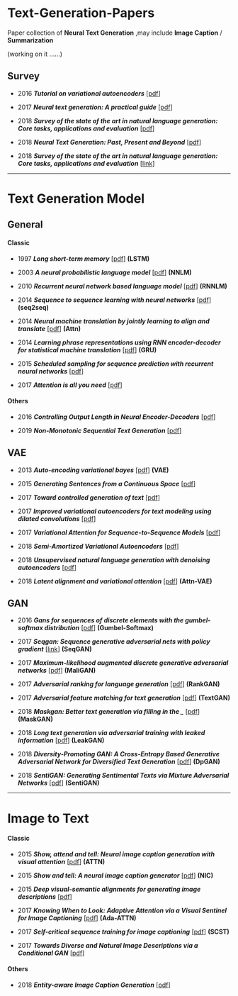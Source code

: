 # Text-Generation-Papers
Paper collection of __Neural Text Generation__ ,may include __Image Caption__ / __Summarization__

(working on it ......)

## __Survey__

- 2016 ___Tutorial on variational autoencoders___ [[pdf](https://arxiv.org/pdf/1606.05908.pdf)]

- 2017 ___Neural text generation: A practical guide___ [[pdf](https://arxiv.org/pdf/1711.09534.pdf)]

- 2018 ___Survey of the state of the art in natural language generation: Core tasks, applications and evaluation___ [[pdf](https://www.jair.org/index.php/jair/article/download/11173/26378)]

- 2018 ___Neural Text Generation: Past, Present and Beyond___ [[pdf](https://arxiv.org/pdf/1803.07133.pdf)]

- 2018 ___Survey of the state of the art in natural language generation: Core tasks, applications and evaluation___ [[link](https://www.jair.org/index.php/jair/article/view/11173)]

---

# Text Generation Model

## __General__

#### __Classic__
- 1997 ___Long short-term memory___ [[pdf](http://citeseerx.ist.psu.edu/viewdoc/download?doi=10.1.1.676.4320&rep=rep1&type=pdf)] __(LSTM)__

- 2003 ___A neural probabilistic language model___ [[pdf](http://www.jmlr.org/papers/volume3/bengio03a/bengio03a.pdf)] __(NNLM)__

- 2010 ___Recurrent neural network based language model___ [[pdf](http://www.fit.vutbr.cz/research/groups/speech/servite/2010/rnnlm_mikolov.pdf)] __(RNNLM)__

- 2014 ___Sequence to sequence learning with neural networks___ [[pdf](http://papers.nips.cc/paper/5346-sequence-to-sequence-learning-with-neural-networks.pdf)] __(seq2seq)__

- 2014 ___Neural machine translation by jointly learning to align and translate___ [[pdf](https://arxiv.org/pdf/1409.0473)] __(Attn)__

- 2014 ___Learning phrase representations using RNN encoder-decoder for statistical machine translation___ [[pdf](https://arxiv.org/pdf/1406.1078.pdf)] __(GRU)__

- 2015 ___Scheduled sampling for sequence prediction with recurrent neural networks___ [[pdf](https://papers.nips.cc/paper/5956-scheduled-sampling-for-sequence-prediction-with-recurrent-neural-networks.pdf)]



- 2017 ___Attention is all you need___ [[pdf](https://papers.nips.cc/paper/7181-attention-is-all-you-need.pdf)]

#### __Others__

- 2016 ___Controlling Output Length in Neural Encoder-Decoders___ [[pdf](https://arxiv.org/pdf/1609.09552.pdf?__hstc=36392319.43051b9659a07455a3db8391a8f20ea4.1480118400085.1480118400086.1480118400087.1&__hssc=36392319.1.1480118400088&__hsfp=528229161)]

- 2019 ___Non-Monotonic Sequential Text Generation___ [[pdf](https://arxiv.org/pdf/1902.02192)]



## __VAE__
- 2013 ___Auto-encoding variational bayes___ [[pdf](https://arxiv.org/pdf/1312.6114.pdf)] __(VAE)__

- 2015 ___Generating Sentences from a Continuous Space___ [[pdf](https://arxiv.org/pdf/1511.06349.pdf?utm_campaign=Revue%20newsletter&utm_medium=Newsletter&utm_source=revue)]

- 2017 ___Toward controlled generation of text___ [[pdf](https://arxiv.org/pdf/1703.00955.pdf)]

- 2017 ___Improved variational autoencoders for text modeling using dilated convolutions___ [[pdf](https://arxiv.org/pdf/1702.08139.pdf)]

- 2017 ___Variational Attention for Sequence-to-Sequence Models___ [[pdf](https://arxiv.org/pdf/1712.08207.pdf)]

- 2018 ___Semi-Amortized Variational Autoencoders___ [[pdf](https://arxiv.org/pdf/1802.02550.pdf)]

- 2018 ___Unsupervised natural language generation with denoising autoencoders___ [[pdf](https://arxiv.org/pdf/1804.07899)]

- 2018 ___Latent alignment and variational attention___ [[pdf](https://arxiv.org/pdf/1807.03756.pdf)] __(Attn-VAE)__



## __GAN__
- 2016 ___Gans for sequences of discrete elements with the gumbel-softmax distribution___ [[pdf](https://arxiv.org/pdf/1611.04051.pdf)] __(Gumbel-Softmax)__

- 2017 ___Seqgan: Sequence generative adversarial nets with policy gradient___ [[link](https://www.aaai.org/ocs/index.php/AAAI/AAAI17/paper/viewPaper/14344)] __(SeqGAN)__

- 2017 ___Maximum-likelihood augmented discrete generative adversarial networks___ [[pdf](https://arxiv.org/pdf/1702.07983)] __(MaliGAN)__

- 2017 ___Adversarial ranking for language generation___ [[pdf](http://papers.nips.cc/paper/6908-adversarial-ranking-for-language-generation.pdf)] __(RankGAN)__

- 2017 ___Adversarial feature matching for text generation___ [[pdf](https://arxiv.org/pdf/1706.03850.pdf)] __(TextGAN)__

- 2018 ___Maskgan: Better text generation via filling in the \____ [[pdf](https://arxiv.org/pdf/1801.07736.pdf%3C/p%3E)] __(MaskGAN)__

- 2018 ___Long text generation via adversarial training with leaked information___ [[pdf](https://www.aaai.org/ocs/index.php/AAAI/AAAI18/paper/viewFile/16360/16061)] __(LeakGAN)__

- 2018 ___Diversity-Promoting GAN: A Cross-Entropy Based Generative Adversarial Network for Diversified Text Generation___ [[pdf](http://www.aclweb.org/anthology/D18-1428)] __(DpGAN)__

- 2018 ___SentiGAN: Generating Sentimental Texts via Mixture Adversarial Networks___ [[pdf](https://www.ijcai.org/proceedings/2018/0618.pdf)] __(SentiGAN)__


---

# Image to Text

#### __Classic__

- 2015 ___Show, attend and tell: Neural image caption generation with visual attention___ [[pdf](http://proceedings.mlr.press/v37/xuc15.pdf)] __(ATTN)__

- 2015 ___Show and tell: A neural image caption generator___ [[pdf](https://www.cv-foundation.org/openaccess/content_cvpr_2015/papers/Vinyals_Show_and_Tell_2015_CVPR_paper.pdf)] __(NIC)__

- 2015 ___Deep visual-semantic alignments for generating image descriptions___ [[pdf](https://www.cv-foundation.org/openaccess/content_cvpr_2015/papers/Karpathy_Deep_Visual-Semantic_Alignments_2015_CVPR_paper.pdf)]

- 2017 ___Knowing When to Look: Adaptive Attention via a Visual Sentinel for Image Captioning___ [[pdf](http://openaccess.thecvf.com/content_cvpr_2017/papers/Lu_Knowing_When_to_CVPR_2017_paper.pdf)] __(Ada-ATTN)__

- 2017 ___Self-critical sequence training for image captioning___ [[pdf](http://openaccess.thecvf.com/content_cvpr_2017/papers/Rennie_Self-Critical_Sequence_Training_CVPR_2017_paper.pdf)] __(SCST)__

- 2017 ___Towards Diverse and Natural Image Descriptions via a Conditional GAN___ [[pdf](https://arxiv.org/pdf/1703.06029.pdf)]



#### __Others__

- 2018 ___Entity-aware Image Caption Generation___ [[pdf](https://arxiv.org/pdf/1804.07889.pdfs)]